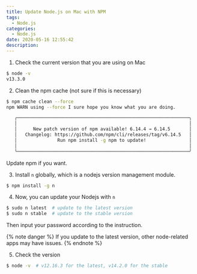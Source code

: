 ```yaml
---
title: Update Node.js on Mac with NPM
tags:
  - Node.js
categories:
  - Node.js
date: 2020-05-16 12:55:42
description:
---
```


1. Check the current version that you are using on Mac

```bash
$ node -v
v13.3.0
```

2. Clean the npm cache (not sure if this is necessary)

```bash
$ npm cache clean --force
npm WARN using --force I sure hope you know what you are doing.

   ╭────────────────────────────────────────────────────────────────╮
   │                                                                │
   │      New patch version of npm available! 6.14.4 → 6.14.5       │
   │   Changelog: https://github.com/npm/cli/releases/tag/v6.14.5   │
   │               Run npm install -g npm to update!                │
   │                                                                │
   ╰────────────────────────────────────────────────────────────────╯
```

Update npm if you want.

3. Install `n` globally, which is a nodejs version management module.

```bash
$ npm install -g n
```

<!-- more -->

4. Now, you can update your Nodejs with `n`

```bash
$ sudo n latest  # update to the latest version
$ sudo n stable  # update to the stable version
```

Then input your password according to the instruction.

{% note danger %}
If you update to the latest version, other node-related apps may have issues.
{% endnote %}

5. Check the version

```bash
$ node -v  # v12.16.3 for the latest, v14.2.0 for the stable
```
